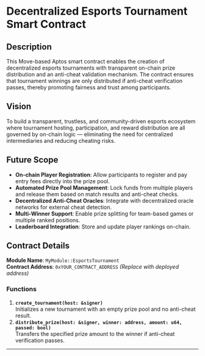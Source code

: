 # Decentralized Esports Tournament Smart Contract

## Description
This Move-based Aptos smart contract enables the creation of decentralized esports tournaments with transparent on-chain prize distribution and an anti-cheat validation mechanism. The contract ensures that tournament winnings are only distributed if anti-cheat verification passes, thereby promoting fairness and trust among participants.

## Vision
To build a transparent, trustless, and community-driven esports ecosystem where tournament hosting, participation, and reward distribution are all governed by on-chain logic — eliminating the need for centralized intermediaries and reducing cheating risks.

## Future Scope
- **On-chain Player Registration**: Allow participants to register and pay entry fees directly into the prize pool.
- **Automated Prize Pool Management**: Lock funds from multiple players and release them based on match results and anti-cheat checks.
- **Decentralized Anti-Cheat Oracles**: Integrate with decentralized oracle networks for external cheat detection.
- **Multi-Winner Support**: Enable prize splitting for team-based games or multiple ranked positions.
- **Leaderboard Integration**: Store and update player rankings on-chain.

## Contract Details
**Module Name**: `MyModule::EsportsTournament`  
**Contract Address**: `0xYOUR_CONTRACT_ADDRESS` *(Replace with deployed address)*  

### Functions
1. **`create_tournament(host: &signer)`**  
   Initializes a new tournament with an empty prize pool and no anti-cheat result.
2. **`distribute_prize(host: &signer, winner: address, amount: u64, passed: bool)`**  
   Transfers the specified prize amount to the winner if anti-cheat verification passes.

---
